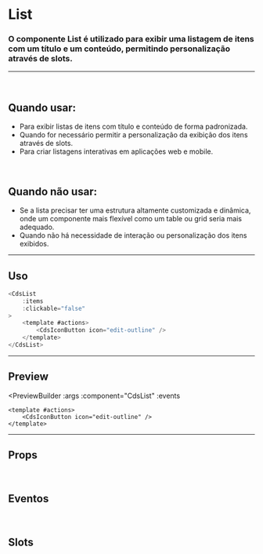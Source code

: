 # List

### O componente List é utilizado para exibir uma listagem de itens com um título e um conteúdo, permitindo personalização através de slots.
---
<br>

## Quando usar:
- Para exibir listas de itens com título e conteúdo de forma padronizada.
- Quando for necessário permitir a personalização da exibição dos itens através de slots.
- Para criar listagens interativas em aplicações web e mobile.

<br>

## Quando não usar:
- Se a lista precisar ter uma estrutura altamente customizada e dinâmica, onde um componente mais flexível como um table ou grid seria mais adequado.
- Quando não há necessidade de interação ou personalização dos itens exibidos.

---

## Uso

```js
<CdsList
	:items
	:clickable="false"
>
	<template #actions>
		<CdsIconButton icon="edit-outline" />
	</template>
</CdsList>
```

---

## Preview

<PreviewBuilder
	:args
	:component="CdsList"
	:events
>
	<template #actions>
		<CdsIconButton icon="edit-outline" />
	</template>
</PreviewBuilder>

---

## Props

<APITable
	name="List"
	section="props"
/>
<br>

## Eventos

<APITable
	name="List"
	section="events"
/>
<br>

## Slots

<APITable
	name="List"
	section="slots"
/>


<script setup>
import { ref } from 'vue';
import CdsList from '@/components/List.vue';
import CdsIconButton from '@/components/IconButton.vue';

const events = [
	'click'
];

const items = ref([
	{
		title: 'Goku o maior de todos os tempos',
		content: 'Todo mundo sabe que ele é o mais forte do mundo (não é atoa o filme 2)'
	},
	{
		title: 'Invejosos dirão que é o Gohan',
		content: 'Mas também todo mundo sabe que ele é um banana depois da saga do Cell'
	},
	{
		title: 'Todo mundo gosta do Vegeta',
		content: 'Claro que sim, não tem como não gostar'
	},
]);

const args = ref({
	items,
	clickable: false,
});
</script>
